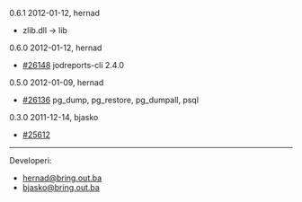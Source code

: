 0.6.1 2012-01-12, hernad

   - zlib.dll -> lib

0.6.0 2012-01-12, hernad

  - [#26148](http://redmine.bring.out.ba/issues/26148) jodreports-cli 2.4.0

0.5.0 2012-01-09, hernad

  - [#26136](http://redmine.bring.out.ba/issues/26136) pg_dump, pg_restore, pg_dumpall, psql

  
0.3.0 2011-12-14, bjasko

  - [#25612](http://redmine.bring.out.ba/issues/25612)


-------------

Developeri:

 - hernad@bring.out.ba
 - bjasko@bring.out.ba
